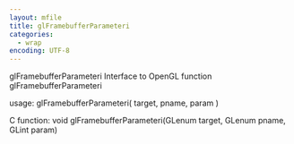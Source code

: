 ```yaml
---
layout: mfile
title: glFramebufferParameteri
categories:
  - wrap
encoding: UTF-8
---
```


glFramebufferParameteri  Interface to OpenGL function glFramebufferParameteri

usage:  glFramebufferParameteri( target, pname, param )

C function:  void glFramebufferParameteri(GLenum target, GLenum pname, GLint param)